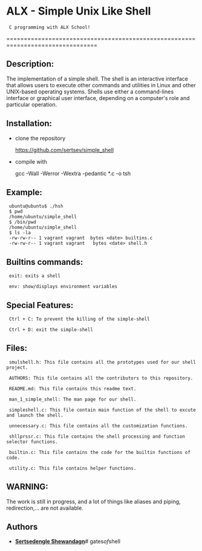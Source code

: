 ALX - Simple Unix Like Shell
===========================
     C programming with ALX School!
================================================================================

## Description:
    
The implementation of a simple shell. The shell is an interactive interface that allows users to execute other commands and utilities in Linux and other UNIX-based operating systems. Shells use either a command-lines interface or graphical user interface, depending on a computer's role and particular operation.

## Installation:

- clone the repository

     https://github.com/sertsev/simple_shell

- compile with

     gcc -Wall -Werror -Wextra -pedantic *.c -o tsh


## Example:

     ubuntu@ubuntu$ ./hsh     
     $ pwd
     /home/ubuntu/simple_shell
     $ /bin/pwd
     /home/ubuntu/simple_shell
     $ ls -la
     -rw-rw-r-- 1 vagrant vagrant  bytes <date> builtins.c
     -rw-rw-r-- 1 vagrant vagrant   bytes <date> shell.h

## Builtins commands:

     exit: exits a shell
     
     env: show/displays environment variables
     
## Special Features:

     Ctrl + C: To prevent the killing of the simple-shell
     
     Ctrl + D: exit the simple-shell

## Files:

     smulshell.h: This file contains all the prototypes used for our shell project.

     AUTHORS: This file contains all the contributors to this repository.

     README.md: This file contains this readme text.

     man_1_simple_shell: The man page for our shell.
     
     simpleshell.c: This file contain main function of the shell to excute and launch the shell.
     
     unnecessary.c: This file contains all the customization functions.
     
     shllprssr.c: This file contains the shell processing and function selector functions.

     builtin.c: This file contains the code for the builtin functions of code.

     utility.c: This file contains helper functions.
     
    
## WARNING:

The work is still in progress, and a lot of things like aliases and piping, redirection,... are not available.


## Authors

* [**Sertsedengle Shewandagn**](https://github.com/sertsev)#   g a t e s _ o f _ s h e l l  
 